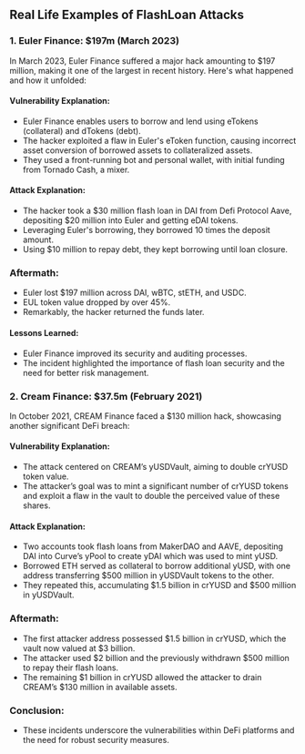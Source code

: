 ## Real Life Examples of FlashLoan Attacks

### 1. Euler Finance: $197m (March 2023)

In March 2023, Euler Finance suffered a major hack amounting to $197 million, making it one of the largest in recent history. Here's what happened and how it unfolded:

#### Vulnerability Explanation:

 - Euler Finance enables users to borrow and lend using eTokens (collateral) and dTokens (debt).
 - The hacker exploited a flaw in Euler's eToken function, causing incorrect asset conversion of borrowed assets to collateralized assets.
 - They used a front-running bot and personal wallet, with initial funding from Tornado Cash, a mixer.

#### Attack Explanation:

 - The hacker took a $30 million flash loan in DAI from Defi Protocol Aave, depositing $20 million into Euler and getting eDAI tokens.
 - Leveraging Euler's borrowing, they borrowed 10 times the deposit amount.
 - Using $10 million to repay debt, they kept borrowing until loan closure.

### Aftermath:

 - Euler lost $197 million across DAI, wBTC, stETH, and USDC.
 - EUL token value dropped by over 45%.
 - Remarkably, the hacker returned the funds later.

#### Lessons Learned:

- Euler Finance improved its security and auditing processes.
- The incident highlighted the importance of flash loan security and the need for better risk management.

### 2. Cream Finance: $37.5m (February 2021)

In October 2021, CREAM Finance faced a $130 million hack, showcasing another significant DeFi breach:

#### Vulnerability Explanation:

 - The attack centered on CREAM’s yUSDVault, aiming to double crYUSD token value. 
 - The attacker’s goal was to mint a significant number of crYUSD tokens and exploit a flaw in the vault to double the perceived value of these shares.

#### Attack Explanation:

- Two accounts took flash loans from MakerDAO and AAVE, depositing DAI into Curve’s yPool to create yDAI which was used to mint yUSD.
- Borrowed ETH served as collateral to borrow additional yUSD, with one address transferring $500 million in yUSDVault tokens to the other.
- They repeated this, accumulating $1.5 billion in crYUSD and $500 million in yUSDVault.

### Aftermath:

 - The first attacker address possessed $1.5 billion in crYUSD, which the vault now valued at $3 billion. 
 - The attacker used $2 billion and the previously withdrawn $500 million to repay their flash loans.
 - The remaining $1 billion in crYUSD allowed the attacker to drain CREAM’s $130 million in available assets.

### Conclusion:

- These incidents underscore the vulnerabilities within DeFi platforms and the need for robust security measures.
